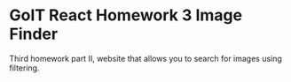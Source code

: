 # GoIT React Homework 3 Image Finder

Third homework part II, website that allows you to search for images using filtering.

